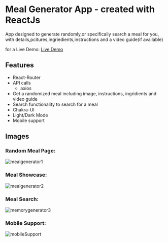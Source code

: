 # Meal Generator App - created with ReactJs

App designed to generate randomly,or specifically search a meal for you, with details,pcitures,ingriedients,instructions and a video guide(if available)

for a Live Demo: [Live Demo](https://meal-generator-lr.netlify.app)

## Features

- React-Router
- API calls
  - axios
- Get a randomized meal including image, instructions, ingridients and video guide
- Search functionality to search for a meal
- Chakra-UI
- Light/Dark Mode
- Mobile support

## Images
### Random Meal Page:
![mealgenerator1](https://user-images.githubusercontent.com/103745653/212391936-374a05de-53ea-4c7c-86ba-d5d77c94000b.JPG)
### Meal Showcase:
![mealgenerator2](https://user-images.githubusercontent.com/103745653/212391943-32658a91-af6d-4dbe-96ba-a9840bbe7d42.JPG)
### Meal Search:
![memorygenerator3](https://user-images.githubusercontent.com/103745653/212391945-7d64cd5b-e109-431a-9d79-dbdc2ee5aaed.JPG)
### Mobile Support:
![mobileSupport](https://user-images.githubusercontent.com/103745653/212425841-9942c631-55f1-4cb7-afbb-20e756339aa0.JPG)

